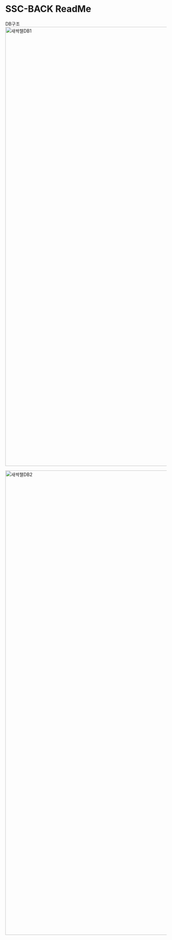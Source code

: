 # SSC-BACK ReadMe

DB구조
<img width="1367" alt="새싹챌DB1" src="https://user-images.githubusercontent.com/47708717/159541716-8b88fb3f-e68e-4d21-ac6c-43c32f2906cb.png">



<img width="1446" alt="새싹챌DB2" src="https://user-images.githubusercontent.com/47708717/159540532-cdf71637-aa5f-4e6c-aeec-ca9774503730.png">

